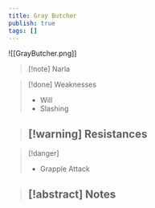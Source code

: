 ```yaml
---
title: Gray Butcher
publish: true
tags: []
---
```

![[GrayButcher.png]]
> [!note] Narla
> <span style="font-family: 'Lucida Handwriting'; font-optical-sizing: auto; font-style: normal; word-break: break-word;"><span/>

> [!done] Weaknesses
> - Will
> - Slashing

> [!warning] Resistances
> - 

> [!danger]
> - Grapple Attack

> [!abstract] Notes
> - 